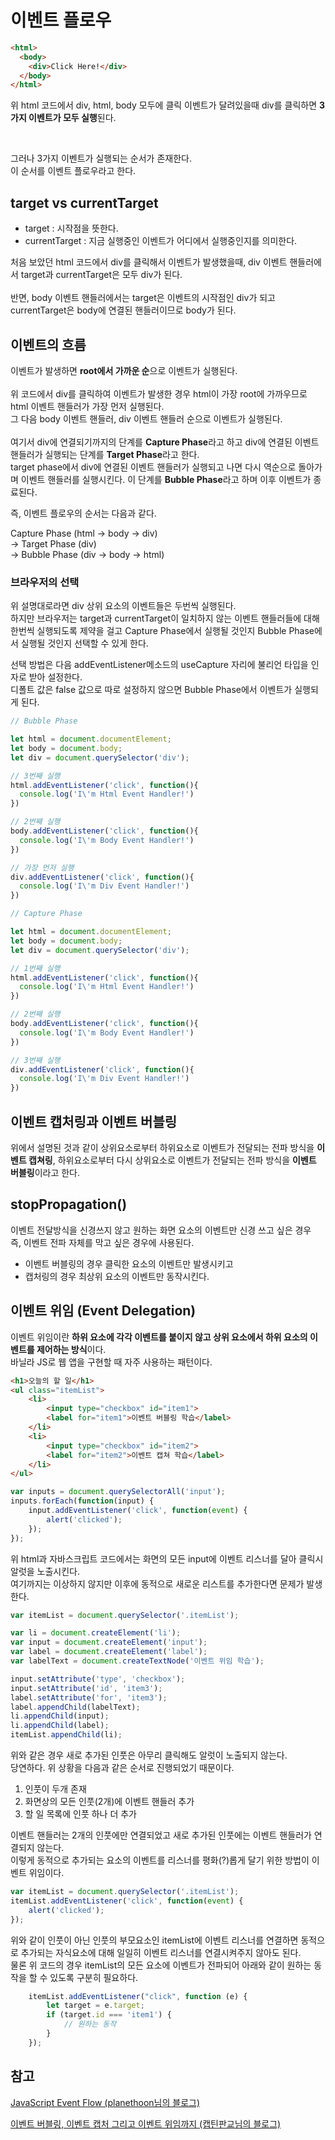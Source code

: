 # 이벤트 플로우

```html
<html>
  <body>
    <div>Click Here!</div>
  </body>
</html>
```

위 html 코드에서 div, html, body 모두에 클릭 이벤트가 달려있을때 div를 클릭하면 <strong>3가지 이벤트가 모두 실행</strong>된다.

<br />

그러나 3가지 이벤트가 실행되는 순서가 존재한다.<br />
이 순서를 이벤트 플로우라고 한다.
<br/>

## target vs currentTarget

- target : 시작점을 뜻한다.
- currentTarget : 지금 실행중인 이벤트가 어디에서 실행중인지를 의미한다.

처음 보았던 html 코드에서 div를 클릭해서 이벤트가 발생했을때, div 이벤트 핸들러에서 target과 currentTarget은 모두 div가 된다.
<br/>
<br/>
반면, body 이벤트 핸들러에서는 target은 이벤트의 시작점인 div가 되고 currentTarget은 body에 연결된 핸들러이므로 body가 된다.
<br/>

## 이벤트의 흐름
이벤트가 발생하면 <strong>root에서 가까운 순</strong>으로 이벤트가 실행된다.<br/><br/>
위 코드에서 div를 클릭하여 이벤트가 발생한 경우 html이 가장 root에 가까우므로 html 이벤트 핸들러가 가장 먼저 실행된다.<br/>
그 다음 body 이벤트 핸들러, div 이벤트 핸들러 순으로 이벤트가 실행된다.<br/><br/>
여기서 div에 연결되기까지의 단계를 <strong>Capture Phase</strong>라고 하고 div에 연결된 이벤트 핸들러가 실행되는 단계를 <strong>Target Phase</strong>라고 한다.<br/>
target phase에서 div에 연결된 이벤트 핸들러가 실행되고 나면 다시 역순으로 돌아가며 이벤트 핸들러를 실행시킨다.
이 단계를 <strong>Bubble Phase</strong>라고 하며 이후 이벤트가 종료된다.

즉, 이벤트 플로우의 순서는 다음과 같다.

Capture Phase (html -> body -> div)<br/>-> Target Phase (div) 
<br/>-> Bubble Phase (div -> body -> html)
<br/>

### 브라우저의 선택

위 설명대로라면 div 상위 요소의 이벤트들은 두번씩 실행된다.<br/>
하지만 브라우저는 target과 currentTarget이 일치하지 않는 이벤트 핸들러들에 대해 한번씩 실행되도록 제약을 걸고 Capture Phase에서 실행될 것인지 Bubble Phase에서 실행될 것인지 선택할 수 있게 한다.<br/>

선택 방법은 다음 addEventListener메소드의 useCapture 자리에 불리언 타입을 인자로 받아 설정한다.<br/>
디폴트 값은 false 값으로 따로 설정하지 않으면 Bubble Phase에서 이벤트가 실행되게 된다.


```javascript
// Bubble Phase

let html = document.documentElement;
let body = document.body;
let div = document.querySelector('div');

// 3번째 실행
html.addEventListener('click', function(){
  console.log('I\'m Html Event Handler!')
})

// 2번째 실행
body.addEventListener('click', function(){
  console.log('I\'m Body Event Handler!')
})

// 가장 먼저 실행
div.addEventListener('click', function(){
  console.log('I\'m Div Event Handler!')
})
```

```javascript
// Capture Phase

let html = document.documentElement;
let body = document.body;
let div = document.querySelector('div');

// 1번째 실행
html.addEventListener('click', function(){
  console.log('I\'m Html Event Handler!')
})

// 2번째 실행
body.addEventListener('click', function(){
  console.log('I\'m Body Event Handler!')
})

// 3번째 실행
div.addEventListener('click', function(){
  console.log('I\'m Div Event Handler!')
})
```

## 이벤트 캡처링과 이벤트 버블링
위에서 설명된 것과 같이 상위요소로부터 하위요소로 이벤트가 전달되는 전파 방식을 <strong>이벤트 캡쳐링</strong>, 하위요소로부터 다시 상위요소로 이벤트가 전달되는 전파 방식을 <strong>이벤트 버블링</strong>이라고 한다.

## stopPropagation()
이벤트 전달방식을 신경쓰지 않고 원하는 화면 요소의 이벤트만 신경 쓰고 싶은 경우<br/>
즉, 이벤트 전파 자체를 막고 싶은 경우에 사용된다.<br/>
- 이벤트 버블링의 경우 클릭한 요소의 이벤트만 발생시키고
- 캡처링의 경우 최상위 요소의 이벤트만 동작시킨다.

## 이벤트 위임 (Event Delegation)

이벤트 위임이란 <strong>하위 요소에 각각 이벤트를 붙이지 않고 상위 요소에서 하위 요소의 이벤트를 제어하는 방식</strong>이다.<br/> 바닐라 JS로 웹 앱을 구현할 때 자주 사용하는 패턴이다.<br/>

```html
<h1>오늘의 할 일</h1>
<ul class="itemList">
	<li>
		<input type="checkbox" id="item1">
		<label for="item1">이벤트 버블링 학습</label>
	</li>
	<li>
		<input type="checkbox" id="item2">
		<label for="item2">이벤트 캡쳐 학습</label>
	</li>
</ul>
```
```javascript
var inputs = document.querySelectorAll('input');
inputs.forEach(function(input) {
	input.addEventListener('click', function(event) {
		alert('clicked');
	});
});
```

위 html과 자바스크립트 코드에서는 화면의 모든 input에 이벤트 리스너를 달아 클릭시 알럿을 노출시킨다.<br />
여기까지는 이상하지 않지만 이후에 동적으로 새로운 리스트를 추가한다면 문제가 발생한다.

```javascript
var itemList = document.querySelector('.itemList');

var li = document.createElement('li');
var input = document.createElement('input');
var label = document.createElement('label');
var labelText = document.createTextNode('이벤트 위임 학습');

input.setAttribute('type', 'checkbox');
input.setAttribute('id', 'item3');
label.setAttribute('for', 'item3');
label.appendChild(labelText);
li.appendChild(input);
li.appendChild(label);
itemList.appendChild(li);
```

위와 같은 경우 새로 추가된 인풋은 아무리 클릭해도 알럿이 노출되지 않는다.<br/>
당연하다. 위 상황을 다음과 같은 순서로 진행되었기 때문이다.

1. 인풋이 두개 존재
2. 화면상의 모든 인풋(2개)에 이벤트 핸들러 추가
3. 할 일 목록에 인풋 하나 더 추가

이벤트 핸들러는 2개의 인풋에만 연결되었고 새로 추가된 인풋에는 이벤트 핸들러가 연결되지 않는다.<br/>
이렇게 동적으로 추가되는 요소의 이벤트를 리스너를 평화(?)롭게 달기 위한 방법이 이벤트 위임이다.

```javascript
var itemList = document.querySelector('.itemList');
itemList.addEventListener('click', function(event) {
	alert('clicked');
});
```

위와 같이 인풋이 아닌 인풋의 부모요소인 itemList에 이벤트 리스너를 연결하면 동적으로 추가되는 자식요소에 대해 일일히 이벤트 리스너를 연결시켜주지 않아도 된다.<br/>
물론 위 코드의 경우 itemList의 모든 요소에 이벤트가 전파되어 아래와 같이 원하는 동작을 할 수 있도록 구분히 필요하다.

```javascript
    itemList.addEventListener("click", function (e) {
        let target = e.target;
        if (target.id === 'item1') {
            // 원하는 동작
        }
    });
```

## 참고

[JavaScript Event Flow (planethoon님의 블로그)](https://velog.io/@planethoon/JavaScript-Event-Flow)

[이벤트 버블링, 이벤트 캡처 그리고 이벤트 위임까지 (캡틴판교님의 블로그)](https://joshua1988.github.io/web-development/javascript/event-propagation-delegation/)